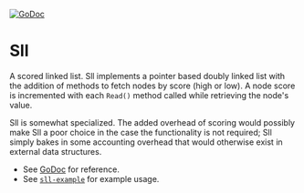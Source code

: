 [![GoDoc](https://godoc.org/github.com/jamiealquiza/bicache/sll?status.svg)](https://godoc.org/github.com/jamiealquiza/bicache/sll)


# Sll
A scored linked list. Sll implements a pointer based doubly linked list with the addition of methods to fetch nodes by score (high or low). A node score is incremented with each `Read()` method called while retrieving the node's value.

Sll is somewhat specialized. The added overhead of scoring would possibly make Sll a poor choice in the case the functionality is not required; Sll simply bakes in some accounting overhead that would otherwise exist in external data structures.

- See [GoDoc](https://godoc.org/github.com/jamiealquiza/bicache/sll) for reference.
- See [`sll-example`](./sll-example) for example usage.
